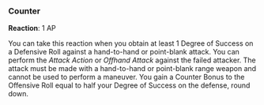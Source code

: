 ### Counter
**Reaction**: 1 AP

You can take this reaction when you obtain at least 1 Degree of Success on a Defensive Roll against a hand-to-hand or point-blank attack. You can perform the _Attack Action_ or _Offhand Attack_ against the failed attacker. The attack must be made with a hand-to-hand or point-blank range weapon and cannot be used to perform a maneuver. You gain a Counter Bonus to the Offensive Roll equal to half your Degree of Success on the defense, round down.